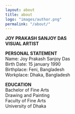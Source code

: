 ```yaml
---
layout: about
title: about
logo: "images/author.png"
permalink: "/about/"
--- 
```

**JOY PRAKASH SANJOY DAS**   
**VISUAL ARTIST**   

**PERSONAL STATEMENT**   
Name: Joy Prakash Sanjoy Das   
Birth Date: 15 january 1990   
Birthplace: Feni, Bangladesh   
Workplace: Dhaka, Bangladesh   

**EDUCATION**   
Bachelor of Fine Arts      
Drawing and Painting   
Faculty of Fine Arts   
University of Dhaka   
